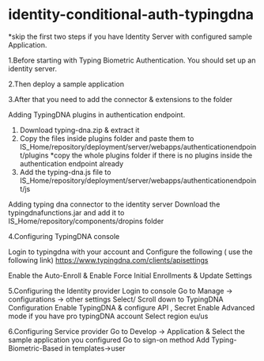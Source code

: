# identity-conditional-auth-typingdna

*skip the first two steps if you have Identity Server with configured sample Application.

1.Before starting with Typing Biometric Authentication. You should set up an identity server. 

2.Then deploy a sample application 
  
3.After that you need to add the connector & extensions to the folder


  Adding TypingDNA plugins in authentication endpoint.
  1. Download typing-dna.zip & extract it 
  2. Copy the files inside plugins folder and paste them to IS_Home/repository/deployment/server/webapps/authenticationendpoint/plugins
    *copy the whole plugins folder if there is no plugins inside the authentication endpoint already 
  3. Add the typing-dna.js file to IS_Home/repository/deployment/server/webapps/authenticationendpoint/js

  Adding typing dna connector to the identity server
    Download the typingdnafunctions.jar and add it to IS_Home/repository/components/dropins folder


4.Configuring TypingDNA console

   Login to typingdna with your account and Configure the following ( use the following link) 
   https://www.typingdna.com/clients/apisettings

   Enable the Auto-Enroll & Enable Force Initial Enrollments & Update Settings
   

5.Configuring the Identity provider
  Login to console
  Go to Manage -> configurations -> other settings
  Select/ Scroll down to TypingDNA Configuration
  Enable TypingDNA & configure API , Secret
  Enable Advanced mode if you have pro typingDNA account
  Select region eu/us


6.Configuring Service provider
  Go to Develop -> Application & Select the sample application you configured
  Go to sign-on method
  Add Typing-Biometric-Based in templates->user

